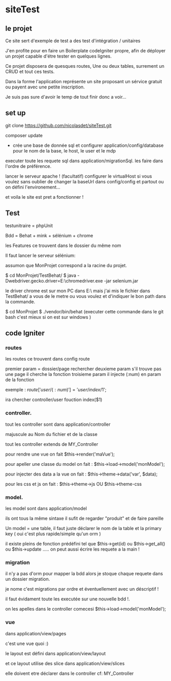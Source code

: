 # siteTest


## le projet


Ce site sert d'exemple de test a des test d'intégration / unitaires

J'en profite pour en faire un Boilerplate codeIgniter propre, afin de déployer un projet capable d'étre tester en quelques lignes.

Ce projet disposera de quesques routes, Une ou deux tables, surrement un CRUD et tout ces tests. 

Dans la forme l'application représente un site proposant un sérvice gratuit ou payent avec une petite inscription. 

Je suis pas sure d'avoir le temp de tout finir donc a voir... 



## set up 

git clone https://github.com/nicolasdet/siteTest.git

composer update 

+ crée une base de donnée sql et configurer application/config/database pour le nom de la base, le host, le user et le mdp 

executer toute les requete sql dans application/migrationSql. les faire dans l'ordre de préférence. 


lancer le serveur apache !
(facultatif)  configurer le virtualHost si vous voulez sans oublier de changer la baseUrl dans config/config et partout ou on défini l'environement... 



et voila le site est pret a fonctionner !

## Test 

testunitraire = phpUnit

Bdd           = Behat + mink + sélénium + chrome 


les Features ce trouvent dans le dossier du même nom 

Il faut lancer le serveur sélénium:

assumon que MonProjet correspond a la racine du projet.

$ cd MonProjet/TestBehat/
$ java -Dwebdriver.gecko.driver=E:\chromedriver.exe -jar selenium.jar

le driver chrome est sur mon PC dans E:\ mais j'ai mis le fichier dans TestBehat/   a vous de le metre ou vous voulez et d'indiquer le bon path dans la commande.

$ cd MonProjet
$ ./vendor/bin/behat   (executer cette commande dans le git bash c'est mieux si on est sur windows )



## code Igniter

### routes 

les routes ce trouvent dans config route 

premier param = dossier/page rechercher
deuxieme param s'il trouve pas une page il cherche la fonction 
troisieme param il injecte (:num) en param de la fonction

exemple :
$route['user/(:num)'] = 'user/index/$1';

ira chercher controller/user  fouction index($1)

### controller. 


tout les controller sont dans application/controller 

majuscule au Nom du fichier et de la classe

tout les controller extends de MY_Controller

pour rendre une vue on fait  $this->render('maVue');

pour apeller une classe du model on fait :  $this->load->model('monModel');

pour injecter des data a la vue on fait : $this->theme->data('var', $data);

pour les css et js on fait : $this->theme->js   OU $this->theme-css

### model. 


les model sont dans application/model

ils ont tous la même sintaxe il sufit de regarder "produit" et de faire pareille 

Un model = une table, il faut juste déclarer le nom de la table et la primary key    ( oui c'est plus rapide/simple qu'un orm )

il existe pleins de fonction prédéfini tel que $this->get(id)   ou $this->get_all()  ou $this->update ..... on peut aussi écrire les requete a la main !

### migration

il n'y a pas d'orm pour mapper la bdd alors je stoque chaque requete dans un dossier migration. 

je nome c'est migrations par ordre et éventuellement avec un déscriptif ! 

il faut évidament toute les executée sur une nouvelle bdd !.

on les apelles dans le controller comecesi $this->load->model('monModel');

### vue 

dans application/view/pages

c'est une vue quoi :) 

le layout est défini dans application/view/layout

et ce layout utilise des slice dans application/view/slices

elle doivent etre déclarer dans le controller cf: MY_Controller 

